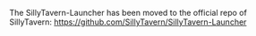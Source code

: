 The SillyTavern-Launcher has been moved to the official repo of SillyTavern: https://github.com/SillyTavern/SillyTavern-Launcher